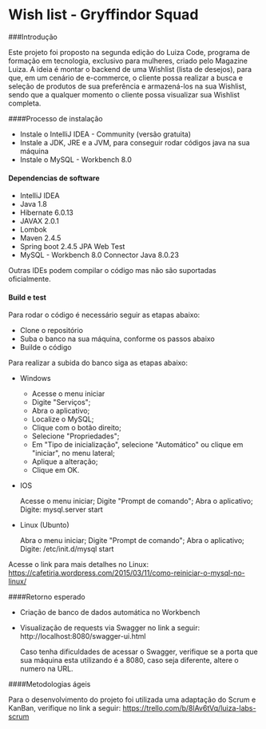 # Wish list - Gryffindor Squad
###Introdução

Este projeto foi proposto na segunda edição do Luiza Code, programa de formação em tecnologia, exclusivo para mulheres, criado pelo Magazine Luiza.
A ideia é montar o backend de uma Wishlist (lista de desejos), para que, em um cenário de e-commerce, o cliente possa realizar a busca e seleção de produtos de sua preferência e armazená-los na sua Wishlist, sendo que a qualquer momento o cliente possa visualizar sua Wishlist completa.

####Processo de instalação

- Instale o IntelliJ IDEA - Community (versão gratuita)
- Instale a JDK, JRE e a JVM, para conseguir rodar códigos java na sua máquina
- Instale o MySQL - Workbench 8.0

#### Dependencias de software

- IntelliJ IDEA
- Java 1.8
- Hibernate 6.0.13
- JAVAX 2.0.1
- Lombok
- Maven 2.4.5
- Spring boot 2.4.5
	JPA
	Web
	Test
- MySQL - Workbench 8.0
	Connector Java 8.0.23
		
Outras IDEs podem compilar o código mas não são suportadas oficialmente.
	
#### Build e test

Para rodar o código é necessário seguir as etapas abaixo:

- Clone o repositório
- Suba o banco na sua máquina, conforme os passos abaixo
- Builde o código

Para realizar a subida do banco siga as etapas abaixo:

- Windows

	- Acesse o menu iniciar
	- Digite "Serviços";
	- Abra o aplicativo;
	- Localize o MySQL;
	- Clique com o botão direito;
	- Selecione "Propriedades";
	- Em "Tipo de inicialização", selecione "Automático" ou clique em "iniciar", no menu lateral;
	- Aplique a alteração;
	- Clique em OK.
	
- IOS

	Acesse o menu iniciar;
	Digite "Prompt de comando";
	Abra o aplicativo;
	Digite: mysql.server  start
	
- Linux (Ubunto)

	Abra o menu iniciar;
	Digite "Prompt de comando";
	Abra o aplicativo;
	Digite: /etc/init.d/mysql start

Acesse o link para mais detalhes no Linux: https://cafetiria.wordpress.com/2015/03/11/como-reiniciar-o-mysql-no-linux/
		
####Retorno esperado

- Criação de banco de dados automática no Workbench
- Visualização de requests via Swagger no link a seguir: http://localhost:8080/swagger-ui.html
	
    Caso tenha dificuldades de acessar o Swagger, verifique se a porta que sua máquina esta utilizando é a 8080, caso seja diferente, altere o numero na URL.

####Metodologias ágeis

Para o desenvolvimento do projeto foi utilizada uma adaptação do Scrum e KanBan, verifique no link a seguir: https://trello.com/b/8lAv6tVq/luiza-labs-scrum
